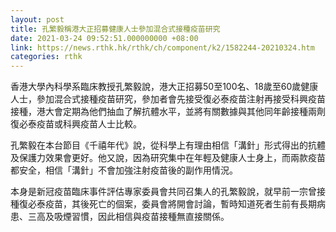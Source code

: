 ```yaml
---
layout: post
title: 孔繁毅稱港大正招募健康人士參加混合式接種疫苗研究
date: 2021-03-24 09:52:51.000000000 +08:00
link: https://news.rthk.hk/rthk/ch/component/k2/1582244-20210324.htm
categories: rthk
---
```


香港大學內科學系臨床教授孔繁毅說，港大正招募50至100名、18歲至60歲健康人士，參加混合式接種疫苗研究，參加者會先接受復必泰疫苗注射再接受科興疫苗接種，港大會定期為他們抽血了解抗體水平，並將有關數據與其他同年齡接種兩劑復必泰疫苗或科興疫苗人士比較。

孔繁毅在本台節目《千禧年代》說，從科學上有理由相信「溝針」形式得出的抗體及保護力效果會更好。他又說，因為研究集中在年輕及健康人士身上，而兩款疫苗都安全，相信「溝針」不會加強注射疫苗後的副作用情況。

本身是新冠疫苗臨床事件評估專家委員會共同召集人的孔繁毅說，就早前一宗曾接種復必泰疫苗，其後死亡的個案，委員會將開會討論，暫時知道死者生前有長期病患、三高及吸煙習慣，因此相信與疫苗接種無直接關係。
